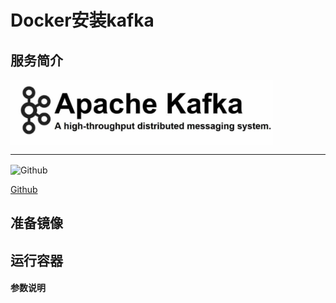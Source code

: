 # **Docker安装kafka** #
## 服务简介 ##


 <img src="./../images/kafka.jpg" width = "420" alt="Github" align=center />

* * *

 <img src="https://github.com/favicon.ico" width = "20" alt="Github" align=center />
 
[ Github ](https://github.com/apache/kafka)
## 准备镜像 ##
## 运行容器 ##
#### 参数说明 ####